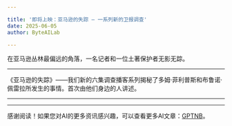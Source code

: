 ```yaml
---

title: '即将上映：亚马逊的失踪 – 一系列新的卫报调查'
date: 2025-06-05
author: ByteAILab

---
```


在亚马逊丛林最偏远的角落，一名记者和一位土著保护者无影无踪。

---
《亚马逊的失踪》——我们新的六集调查播客系列揭秘了多姆·菲利普斯和布鲁诺·佩雷拉所发生的事情。首次由他们身边的人讲述。

---
---
感谢阅读！如果您对AI的更多资讯感兴趣，可以查看更多AI文章：[GPTNB](https://gptnb.com)。